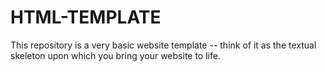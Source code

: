 # HTML-TEMPLATE

This repository is a very basic website template -- think of it as the textual skeleton upon which you bring your website to life.
